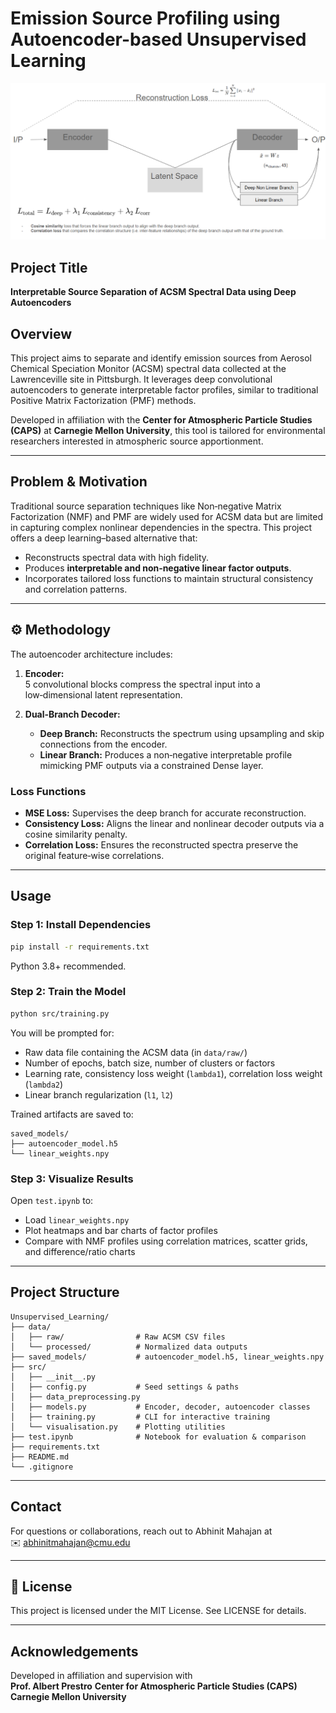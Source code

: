 
# Emission Source Profiling using Autoencoder-based Unsupervised Learning

![Project Banner](assets/img_method.png) 

## Project Title
**Interpretable Source Separation of ACSM Spectral Data using Deep Autoencoders**

## Overview
This project aims to separate and identify emission sources from Aerosol Chemical Speciation Monitor (ACSM) spectral data collected at the Lawrenceville site in Pittsburgh. It leverages deep convolutional autoencoders to generate interpretable factor profiles, similar to traditional Positive Matrix Factorization (PMF) methods.

Developed in affiliation with the **Center for Atmospheric Particle Studies (CAPS)** at **Carnegie Mellon University**, this tool is tailored for environmental researchers interested in atmospheric source apportionment.

---

## Problem & Motivation
Traditional source separation techniques like Non‑negative Matrix Factorization (NMF) and PMF are widely used for ACSM data but are limited in capturing complex nonlinear dependencies in the spectra. This project offers a deep learning–based alternative that:

- Reconstructs spectral data with high fidelity.  
- Produces **interpretable and non‑negative linear factor outputs**.  
- Incorporates tailored loss functions to maintain structural consistency and correlation patterns.

---

## ⚙️ Methodology
The autoencoder architecture includes:

1. **Encoder:**  
   5 convolutional blocks compress the spectral input into a low‑dimensional latent representation.

2. **Dual‑Branch Decoder:**  
   - **Deep Branch:** Reconstructs the spectrum using upsampling and skip connections from the encoder.  
   - **Linear Branch:** Produces a non‑negative interpretable profile mimicking PMF outputs via a constrained Dense layer.

### Loss Functions
- **MSE Loss:** Supervises the deep branch for accurate reconstruction.  
- **Consistency Loss:** Aligns the linear and nonlinear decoder outputs via a cosine similarity penalty.  
- **Correlation Loss:** Ensures the reconstructed spectra preserve the original feature‑wise correlations.

---

## Usage

### Step 1: Install Dependencies
```bash
pip install -r requirements.txt
```
Python 3.8+ recommended.

### Step 2: Train the Model
```bash
python src/training.py
```
You will be prompted for:
- Raw data file containing the ACSM data (in `data/raw/`)
- Number of epochs, batch size, number of clusters or factors
- Learning rate, consistency loss weight (`lambda1`), correlation loss weight (`lambda2`)
- Linear branch regularization (`l1`, `l2`)

Trained artifacts are saved to:
```
saved_models/
├── autoencoder_model.h5
└── linear_weights.npy
```

### Step 3: Visualize Results
Open `test.ipynb` to:
- Load `linear_weights.npy`
- Plot heatmaps and bar charts of factor profiles
- Compare with NMF profiles using correlation matrices, scatter grids, and difference/ratio charts

---

## Project Structure
```
Unsupervised_Learning/
├── data/
│   ├── raw/                # Raw ACSM CSV files
│   └── processed/          # Normalized data outputs
├── saved_models/           # autoencoder_model.h5, linear_weights.npy
├── src/
│   ├── __init__.py
│   ├── config.py           # Seed settings & paths
│   ├── data_preprocessing.py
│   ├── models.py           # Encoder, decoder, autoencoder classes
│   ├── training.py         # CLI for interactive training
│   └── visualisation.py    # Plotting utilities
├── test.ipynb              # Notebook for evaluation & comparison
├── requirements.txt
├── README.md
└── .gitignore
```

---

## Contact
For questions or collaborations, reach out to Abhinit Mahajan at  
✉️ abhinitmahajan@cmu.edu

---

## 📄 License
This project is licensed under the MIT License. See LICENSE for details.

---

## Acknowledgements
Developed in affiliation and supervision with   
**Prof. Albert Prestro**
**Center for Atmospheric Particle Studies (CAPS)**  
**Carnegie Mellon University**
